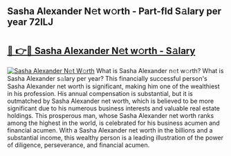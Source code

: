 ## Sasha Alexander N𝚎t w𝚘rth - Part-fId S𝚊lary per year 72ILJ

# <h2><a href="http://gc36enm.nevu.top/?p=Sasha+Alexander">🔗 👉🔴 Sasha Alexander N𝚎t w𝚘rth - S𝚊lary</a></h2>

[![Sasha Alexander N𝚎t W𝚘rth](https://i.imgur.com/Oavwk0R.jpeg)](http://gc36enm.nevu.top/?p=Sasha+Alexander)
What is Sasha Alexander n𝚎t w𝚘rth? What is Sasha Alexander s𝚊lary per year?
This financially successful person's Sasha Alexander net worth is significant, making him one of the wealthiest in his profession. His annual compensation is substantial, but it is outmatched by Sasha Alexander net worth, which is believed to be more significant due to his numerous business interests and valuable real estate holdings. This prosperous man, whose Sasha Alexander net worth ranks among the highest in the world, is celebrated for his business acumen and financial acumen. With a Sasha Alexander net worth in the billions and a substantial income, this wealthy person is a leading illustration of the power of diligence, perseverance, and financial acumen.

